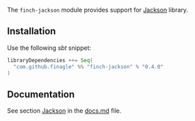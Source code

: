 The `finch-jackson` module provides support for [Jackson](http://jackson.codehaus.org/) library.

Installation
------------
Use the following _sbt_ snippet:

```scala
libraryDependencies ++= Seq(
  "com.github.finagle" %% "finch-jackson" % "0.4.0"
)
```

Documentation
-------------
See section [Jackson](/docs.md#jackson) in the [docs.md](/docs.md) file.
